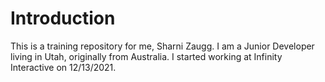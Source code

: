# Introduction

This is a training repository for me, Sharni Zaugg.
I am a Junior Developer living in Utah, originally from Australia. 
I started working at Infinity Interactive on 12/13/2021.